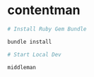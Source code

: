 # contentman



```bash
# Install Ruby Gem Bundle

bundle install

# Start Local Dev

middleman
```
